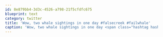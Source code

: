 ```yaml
---
id: 8e879bb4-3d3c-4526-a798-21f5cfdfc675
blueprint: text
category: twitter
title: 'Wow, two whale sightings in one day #falsecreek #failwhale'
caption: 'Wow, two whale sightings in one day <span class="hashtag hashtag_local">#<a href="http://tweettemp.darylchymko.ca/?tag=falsecreek">falsecreek</a> <span class="hashtag hashtag_local">#<a href="http://tweettemp.darylchymko.ca/?tag=failwhale">failwhale</a>'
---
```

